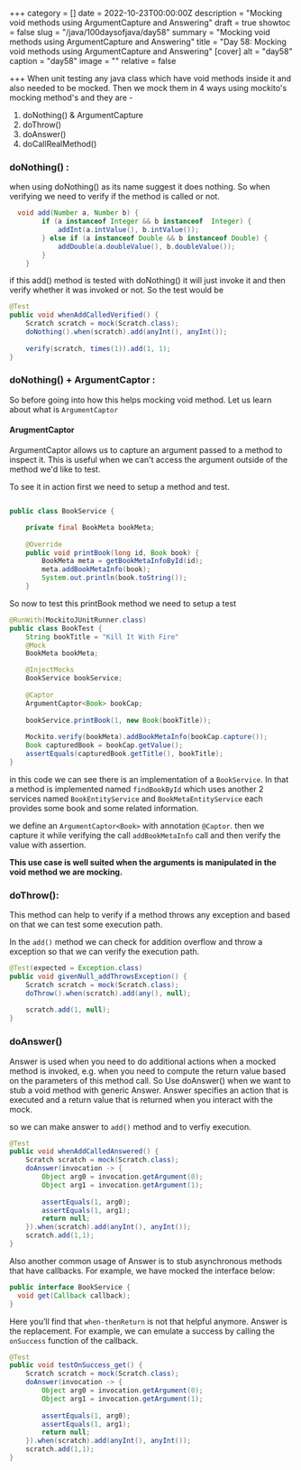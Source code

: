 +++
category = []
date = 2022-10-23T00:00:00Z
description = "Mocking void methods using ArgumentCapture and Answering"
draft = true
showtoc = false
slug = "/java/100daysofjava/day58"
summary = "Mocking void methods using ArgumentCapture and Answering"
title = "Day 58: Mocking void methods using ArgumentCapture and Answering"
[cover]
alt = "day58"
caption = "day58"
image = ""
relative = false

+++
When unit testing any java class which have void methods inside it and also needed to be mocked. Then we mock them in 4 ways using mockito's mocking method's and they are -

1. doNothing() & ArgumentCapture
2. doThrow()
3. doAnswer()
4. doCallRealMethod()

### doNothing() :

when using doNothing() as its name suggest it does nothing. So when verifying we need to verify if the method is called or not.

```java
  void add(Number a, Number b) {
        if (a instanceof Integer && b instanceof  Integer) {
            addInt(a.intValue(), b.intValue());
        } else if (a instanceof Double && b instanceof Double) {
            addDouble(a.doubleValue(), b.doubleValue());
        }
    }
```

if this add() method is tested with doNothing() it will just invoke it and then verify whether it was invoked or not. So the test would be

```java
@Test
public void whenAddCalledVerified() {
    Scratch scratch = mock(Scratch.class);
    doNothing().when(scratch).add(anyInt(), anyInt());
 
    verify(scratch, times(1)).add(1, 1);
}
```

### doNothing() + ArgumentCaptor :

So before going into how this helps mocking void method. Let us learn about what is `ArgumentCaptor`

#### ArugmentCaptor

ArgumentCaptor allows us to capture an argument passed to a method to inspect it. This is useful when we can't access the argument outside of the method we'd like to test.

To see it in action first we need to setup a method and test.

```java

public class BookService {

    private final BookMeta bookMeta;
    
    @Override
    public void printBook(long id, Book book) {
        BookMeta meta = getBookMetaInfoById(id);
        meta.addBookMetaInfo(book);
        System.out.println(book.toString());
    }
```

So now to test this printBook method we need to setup a test

```java
@RunWith(MockitoJUnitRunner.class)
public class BookTest {
	String bookTitle = "Kill It With Fire"
    @Mock
    BookMeta bookMeta;

    @InjectMocks
    BookService bookService;
    
    @Captor
	ArgumentCaptor<Book> bookCap;
    
    bookService.printBook(1, new Book(bookTitle));
  
    Mockito.verify(bookMeta).addBookMetaInfo(bookCap.capture());
    Book capturedBook = bookCap.getValue();
    assertEquals(capturedBook.getTitle(), bookTitle);
}
```

in this code we can see there is an implementation of a `BookService`. In that a method is implemented named `findBookById` which uses another 2 services named `BookEntityService` and `BookMetaEntityService` each provides some book and some related information.

we define an `ArgumentCaptor<Book>` with annotation `@Captor`. then we capture it while verifying the call `addBookMetaInfo` call and then verify the value with assertion.

**This use case is well suited when the arguments is manipulated in the void method we are mocking.**

### doThrow():

This method can help to verify if a method throws any exception and based on that we can test some execution path.

In the `add()` method we can check for addition overflow and throw a exception so that we can verify the execution path.

```java
@Test(expected = Exception.class)
public void givenNull_addThrowsException() {
    Scratch scratch = mock(Scratch.class);
    doThrow().when(scratch).add(any(), null);
 
    scratch.add(1, null);
}
```

### doAnswer()

Answer is used when you need to do additional actions when a mocked method is invoked, e.g. when you need to compute the return value based on the parameters of this method call. So Use doAnswer() when we want to stub a void method with generic Answer. Answer specifies an action that is executed and a return value that is returned when you interact with the mock.

so we can make answer to `add()` method and to verfiy execution.

```java
@Test
public void whenAddCalledAnswered() {
    Scratch scratch = mock(Scratch.class);
    doAnswer(invocation -> {
        Object arg0 = invocation.getArgument(0);
        Object arg1 = invocation.getArgument(1);
        
        assertEquals(1, arg0);
        assertEquals(1, arg1);
        return null;
    }).when(scratch).add(anyInt(), anyInt());
    scratch.add(1,1);
}
```

Also another common usage of Answer is to stub asynchronous methods that have callbacks. For example, we have mocked the interface below:

```java
public interface BookService {
  void get(Callback callback);
}
```

Here you’ll find that `when-thenReturn` is not that helpful anymore. Answer is the replacement. For example, we can emulate a success by calling the `onSuccess` function of the callback.

```java
@Test
public void testOnSuccess_get() {
    Scratch scratch = mock(Scratch.class);
    doAnswer(invocation -> {
        Object arg0 = invocation.getArgument(0);
        Object arg1 = invocation.getArgument(1);
        
        assertEquals(1, arg0);
        assertEquals(1, arg1);
        return null;
    }).when(scratch).add(anyInt(), anyInt());
    scratch.add(1,1);
}
```